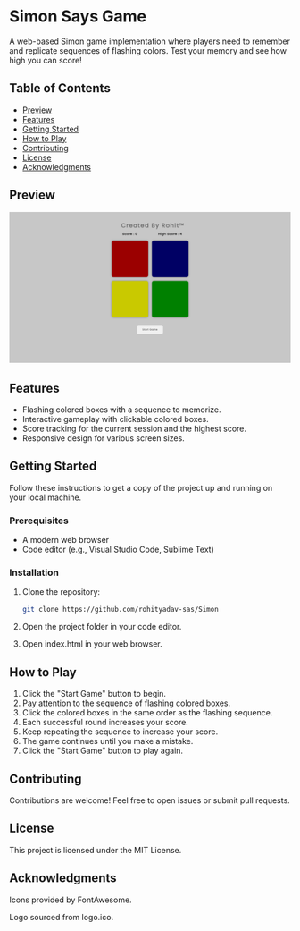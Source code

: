 # Simon Says Game

A web-based Simon game implementation where players need to remember and replicate sequences of flashing colors. Test your memory and see how high you can score!

## Table of Contents

- [Preview](#preview)
- [Features](#features)
- [Getting Started](#getting-started)
- [How to Play](#how-to-play)
- [Contributing](#contributing)
- [License](#license)
- [Acknowledgments](#acknowledgments)

## Preview
![preview.png](./assets/preview.png?raw=true)

## Features
- Flashing colored boxes with a sequence to memorize.
- Interactive gameplay with clickable colored boxes.
- Score tracking for the current session and the highest score.
- Responsive design for various screen sizes.

## Getting Started
Follow these instructions to get a copy of the project up and running on your local machine.

### Prerequisites
- A modern web browser
- Code editor (e.g., Visual Studio Code, Sublime Text)

### Installation
1. Clone the repository:
   ```bash
   git clone https://github.com/rohityadav-sas/Simon
   ```

3. Open the project folder in your code editor.

4. Open index.html in your web browser.

## How to Play
1. Click the "Start Game" button to begin.
2. Pay attention to the sequence of flashing colored boxes.
3. Click the colored boxes in the same order as the flashing sequence.
4. Each successful round increases your score.
5. Keep repeating the sequence to increase your score.
6. The game continues until you make a mistake.
7. Click the "Start Game" button to play again.

## Contributing
Contributions are welcome! Feel free to open issues or submit pull requests.

## License
This project is licensed under the MIT License.

## Acknowledgments
Icons provided by FontAwesome.

Logo sourced from logo.ico.
